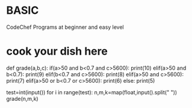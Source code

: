 # BASIC
CodeChef Programs at beginner and easy level
# cook your dish here
def grade(a,b,c):
    if(a>50 and b<0.7 and c>5600):
        print(10)
    elif(a>50 and b<0.7):
        print(9)
    elif(b<0.7 and c>5600):
        print(8)
    elif(a>50 and c>5600):
        print(7)
    elif(a>50 or b<0.7 or c>5600):
        print(6)
    else:
        print(5)
   
test=int(input())
for i in range(test):
    n,m,k=map(float,input().split(" "))
    grade(n,m,k)
